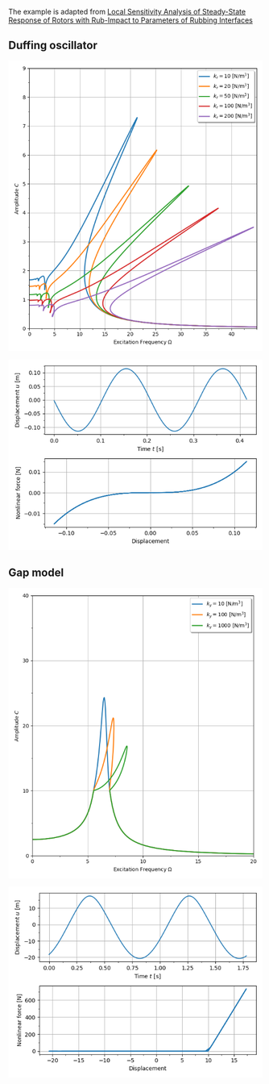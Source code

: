 The example is adapted from [Local Sensitivity Analysis of Steady-State Response of Rotors with Rub-Impact to Parameters of Rubbing Interfaces](https://doi.org/10.3390/app11031307)

## Duffing oscillator

![Response curves](minghong.png)

![Hysteresis](Hysteresis.png)

## Gap model

![Gap](HBM_gap.png)

![Gap hysteresis](Hysteresis_gap.png)
